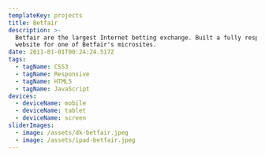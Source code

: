 ```yaml
---
templateKey: projects
title: Betfair
description: >-
  Betfair are the largest Internet betting exchange. Built a fully responsive
  website for one of Betfair's microsites.
date: 2011-01-01T00:24:24.517Z
tags:
  - tagName: CSS3
  - tagName: Responsive
  - tagName: HTML5
  - tagName: JavaScript
devices:
  - deviceName: mobile
  - deviceName: tablet
  - deviceName: screen
sliderImages:
  - image: /assets/dk-betfair.jpeg
  - image: /assets/ipad-betfair.jpeg
---
```

